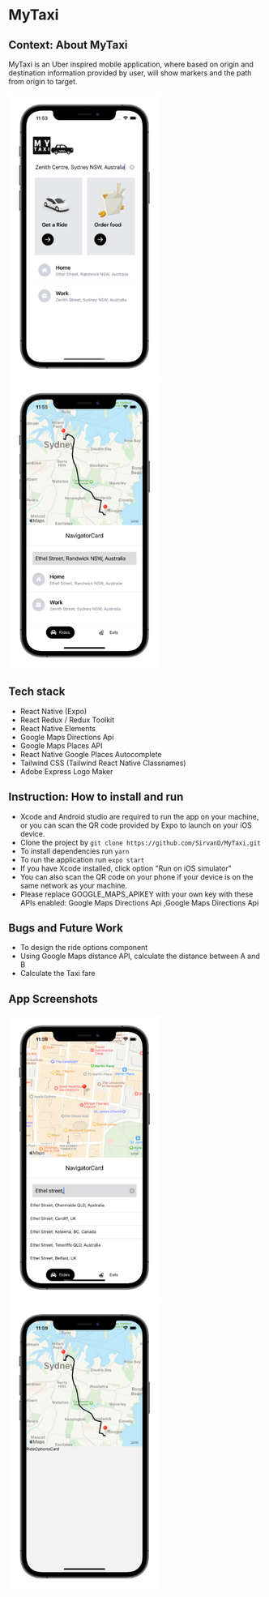 # MyTaxi

## Context: About MyTaxi


MyTaxi is an Uber inspired mobile application, where based on origin and destination information provided by user, will show markers and the path from origin to target.

![Screenshot](assets/homepage.png)![Screenshot](assets/Destination.png)
## Tech stack

- React Native (Expo) <br/>
- React Redux / Redux Toolkit <br/>
- React Native Elements
- Google Maps Directions Api
- Google Maps Places API
- React Native Google Places Autocomplete
- Tailwind CSS (Tailwind React Native Classnames)
- Adobe Express Logo Maker

## Instruction: How to install and run

- Xcode and Android studio are required to run the app on your machine, or you can scan the QR code provided by Expo to launch on your iOS device.
- Clone the project by `git clone https://github.com/SirvanD/MyTaxi.git` <br/>
- To install dependencies run `yarn`
- To run the application run `expo start`
- If you have Xcode installed, click option "Run on iOS simulator"
- You can also scan the QR code on your phone if your device is on the same network as your machine.
- Please replace GOOGLE_MAPS_APIKEY with your own key with these APIs enabled: Google Maps Directions Api ,Google Maps Directions Api


## Bugs and Future Work

- To design the ride options component
- Using Google Maps distance API, calculate the distance between A and B
- Calculate the Taxi fare


## App Screenshots

![Screenshot](assets/Autocompletion.png) ![Screenshot](assets/Rides.png) 

